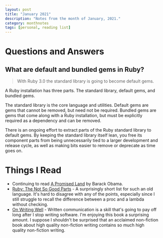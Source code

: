 ```yaml
---
layout: post
title: "January 2021"
description: "Notes from the month of January, 2021."
category: monthnotes
tags: [personal, reading list]
---
```


# Questions and Answers

## What are default and bundled gems in Ruby?
> With Ruby 3.0 the standard library is going to become default gems.

A Ruby installation has three parts. The standard library, default gems, and bundled gems.

The standard library is the core language and utilities. Default gems are gems that cannot be removed, but need not be required. Bundled gems are gems that come along with a Ruby installation, but must be explicitly required as a dependency and can be removed.

There is an ongoing effort to extract parts of the Ruby standard library to default gems. By keeping the standard library itself lean, you free its component parts from being unnecessarily tied to a larger development and release cycle, as well as making bits easier to remove or deprecate as time goes on.

# Things I Read

* Continuing to read [A Promised Land](https://www.goodreads.com/book/show/55361205-a-promised-land) by Barack Obama.
* [Ruby: The Not So Good Parts](https://www.chrismytton.com/ruby-the-not-so-good-parts/) - A surprisingly short list for such an old language. It's hard to disagree with any of the points, especially since I still struggle to recall the difference between a proc and a lambda without checking.
* [On Writing Well](https://www.goodreads.com/book/show/53343.On_Writing_Well) - Written communication is a skill that's going to pay off long after I stop writing software. I'm enjoying this book a surprising amount. I suppose I shouldn't be surprised that an acclaimed non-fiction book about high quality non-fiction writing contains so much high quality non-fiction writing.
